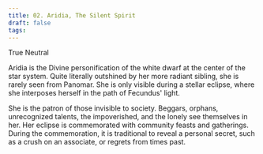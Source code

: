 ```yaml
---
title: 02. Aridia, The Silent Spirit
draft: false
tags:
---
```

True Neutral

Aridia is the Divine personification of the white dwarf at the center of the star system. Quite literally outshined by her more radiant sibling, she is rarely seen from Panomar. She is only visible during a stellar eclipse, where she interposes herself in the path of Fecundus' light. 

She is the patron of those invisible to society. Beggars, orphans, unrecognized talents, the impoverished, and the lonely see themselves in her. Her eclipse is commemorated with community feasts and gatherings. During the commemoration, it is traditional to reveal a personal secret, such as a crush on an associate, or regrets from times past. 
